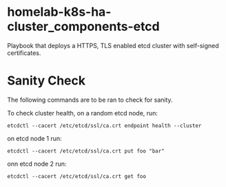 # homelab-k8s-ha-cluster_components-etcd
Playbook that deploys a HTTPS, TLS enabled etcd cluster with self-signed certificates.

# Sanity Check

The following commands are to be ran to check for sanity.

To check cluster health, on a random etcd node, run:

```
etcdctl --cacert /etc/etcd/ssl/ca.crt endpoint health --cluster
```

on etcd node 1 run:

```
etcdctl --cacert /etc/etcd/ssl/ca.crt put foo "bar"
```

onn etcd node 2 run:

```
etcdctl --cacert /etc/etcd/ssl/ca.crt get foo
```
